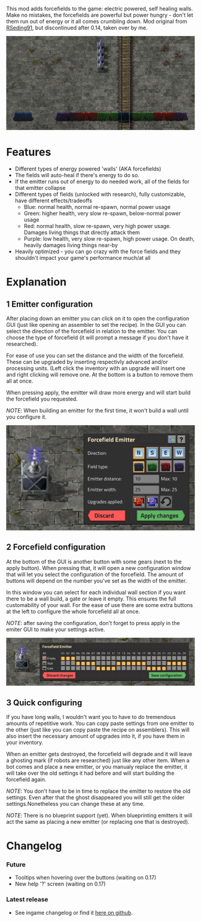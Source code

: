 This mod adds forcefields to the game: electric powered, self healing walls. Make no mistakes, the forcefields are powerful but power hungry - don't let them run out of energy or it all comes crumbling down.
Mod original from [RSeding91](https://mods.factorio.com/user/Rseding91), but discontinued after 0.14, taken over by me.

![Example forcefield](https://raw.githubusercontent.com/LovelySanta/FactorioMod-ForceFields/master/graphics/screenshots/preview.png)

# Features
+ Different types of energy powered 'walls' (AKA forcefields)
+ The fields will auto-heal if there's energy to do so.
+ If the emitter runs out of energy to do needed work, all of the fields for that emitter collapse
+ Different types of fields (unlocked with research), fully customizable, have different effects/tradeoffs
    + Blue: normal health, normal re-spawn, normal power usage
    + Green: higher health, very slow re-spawn, below-normal power usage
    + Red: normal health, slow re-spawn, very high power usage. Damages living things that directly attack them
    + Purple: low health, very slow re-spawn, high power usage. On death, heavily damages living things near-by
+ Heavily optimized - you can go crazy with the force fields and they shouldn't impact your game's performance much/at all

# Explanation
## 1 Emitter configuration
After placing down an emitter you can click on it to open the configuration GUI (just like opening an assembler to set the recipe). In the GUI you can select the direction of the forcefield in relation to the emitter. You can choose the type of forcefield (it will prompt a message if you don't have it researched).

For ease of use you can set the distance and the width of the forcefield. These can be upgraded by inserting respectivly advanced and/or processing units. (Left click the inventory with an upgrade will insert one and right clicking will remove one. At the bottom is a button to remove them all at once.

When pressing apply, the emitter will draw more energy and will start build the forcefield you requested.

*NOTE*: When building an emitter for the first time, it won't build a wall until you configure it.

![Emitter configuration](https://raw.githubusercontent.com/LovelySanta/FactorioMod-ForceFields/master/graphics/screenshots/emitter_configuration_gui.png)

## 2 Forcefield configuration
At the bottom of the GUI is another button with some gears (next to the apply button). When pressing that, it will open a new configuration window that will let you select the configuration of the forcefield. The amount of buttons will depend on the number you've set as the width of the emitter.

In this window you can select for each individual wall section if you want there to be a wall build, a gate or leave it empty. This ensures the full customability of your wall. For the ease of use there are some extra buttons at the left to configure the whole forcefield all at once.

*NOTE*: after saving the configuration, don't forget to press apply in the emiter GUI to make your settings active.

![Forcefield configuration](https://raw.githubusercontent.com/LovelySanta/FactorioMod-ForceFields/master/graphics/screenshots/forcefield_configuration_gui.png)

## 3 Quick configuring
If you have long walls, I wouldn't want you to have to do tremendous amounts of repetitive work. You can copy paste settings from one emitter to the other (just like you can copy paste the recipe on assemblers). This will also insert the necessary amount of upgrades into it, if you have them in your inventory.

When an emitter gets destroyed, the forcefield will degrade and it will leave a ghosting mark (if robots are researched) just like any other item. When a bot comes and place a new emitter, or you manualy replace the emitter, it will take over the old settings it had before and will start building the forcefield again.

*NOTE*: You don't have to be in time to replace the emitter to restore the old settings. Even after that the ghost disappeared you will still get the older settings.Nonetheless you can change these at any time.

*NOTE*: There is no blueprint support (yet). When blueprinting emitters it will act the same as placing a new emitter (or replacing one that is destroyed).

# Changelog
### Future
+ Tooltips when hovering over the buttons (waiting on 0.17)
+ New help '?' screen (waiting on 0.17)
### Latest release
+ See ingame changelog or find it [here on github](https://github.com/LovelySanta/FactorioMod-ForceFields/blob/master/changelog.txt).
